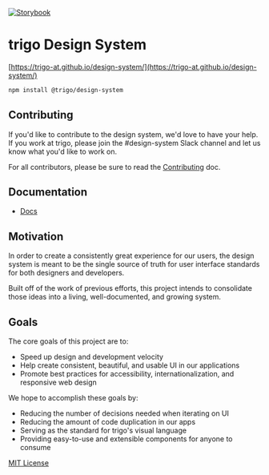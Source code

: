 
[![Storybook](https://github.com/storybooks/press/blob/master/badges/storybook.svg)](https://trigo-at.github.io/design-system/)

# trigo Design System

[https://trigo-at.github.io/design-system/](https://trigo-at.github.io/design-system/)

```sh
npm install @trigo/design-system
```

## Contributing

If you'd like to contribute to the design system, we'd love to have your help.
If you work at trigo, please join the #design-system Slack channel and let us know what you'd like to work on.

For all contributors, please be sure to read the [Contributing](Contributing.md) doc.

## Documentation

-   [Docs][site]

## Motivation

In order to create a consistently great experience for our users,
the design system is meant to be the single source of truth for user interface standards
for both designers and developers.

Built off of the work of previous efforts, this project intends
to consolidate those ideas into a living, well-documented, and growing system.

## Goals

The core goals of this project are to:

-   Speed up design and development velocity
-   Help create consistent, beautiful, and usable UI in our applications
-   Promote best practices for accessibility, internationalization, and responsive web design

We hope to accomplish these goals by:

-   Reducing the number of decisions needed when iterating on UI
-   Reducing the amount of code duplication in our apps
-   Serving as the standard for trigo's visual language
-   Providing easy-to-use and extensible components for anyone to consume

[site]: https://trigo-at.github.io/design-system/

[MIT License](LICENSE.md)
